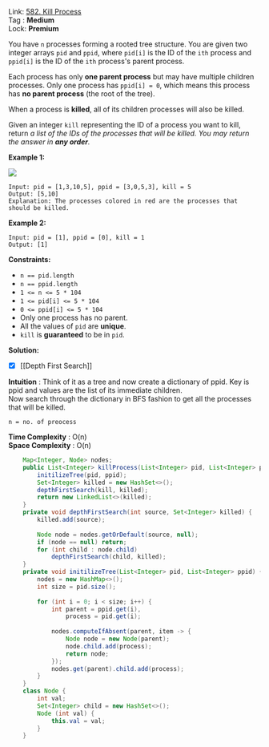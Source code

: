 Link: [582. Kill Process](https://leetcode.com/problems/kill-process/) <br>
Tag : **Medium**<br>
Lock: **Premium**

You have `n` processes forming a rooted tree structure. You are given two integer arrays `pid` and `ppid`, where `pid[i]` is the ID of the `ith` process and `ppid[i]` is the ID of the `ith` process's parent process.

Each process has only **one parent process** but may have multiple children processes. Only one process has `ppid[i] = 0`, which means this process has **no parent process** (the root of the tree).

When a process is **killed**, all of its children processes will also be killed.

Given an integer `kill` representing the ID of a process you want to kill, return _a list of the IDs of the processes that will be killed. You may return the answer in **any order**._

**Example 1:**

![](https://assets.leetcode.com/uploads/2021/02/24/ptree.jpg)
```
Input: pid = [1,3,10,5], ppid = [3,0,5,3], kill = 5
Output: [5,10]
Explanation: The processes colored in red are the processes that should be killed.
```

**Example 2:**
```
Input: pid = [1], ppid = [0], kill = 1
Output: [1]
```

**Constraints:**
-   `n == pid.length`
-   `n == ppid.length`
-   `1 <= n <= 5 * 104`
-   `1 <= pid[i] <= 5 * 104`
-   `0 <= ppid[i] <= 5 * 104`
-   Only one process has no parent.
-   All the values of `pid` are **unique**.
-   `kill` is **guaranteed** to be in `pid`.

**Solution:**

- [x] [[Depth First Search]]

**Intuition** :
Think of it as a tree and now create a dictionary of ppid. Key is ppid and values are the list of its immediate children.  
Now search through the dictionary in BFS fashion to get all the processes that will be killed.

```
n = no. of preocess
```
**Time Complexity** : O(n)<br>
**Space Complexity** : O(n)

```java
    Map<Integer, Node> nodes;
    public List<Integer> killProcess(List<Integer> pid, List<Integer> ppid, int kill) {
        initilizeTree(pid, ppid);
        Set<Integer> killed = new HashSet<>();
        depthFirstSearch(kill, killed);
        return new LinkedList<>(killed);
    }
    private void depthFirstSearch(int source, Set<Integer> killed) {
        killed.add(source);
        
        Node node = nodes.getOrDefault(source, null);
        if (node == null) return;
        for (int child : node.child)
            depthFirstSearch(child, killed);
    }
    private void initilizeTree(List<Integer> pid, List<Integer> ppid) {
        nodes = new HashMap<>();
        int size = pid.size();
        
        for (int i = 0; i < size; i++) {
            int parent = ppid.get(i),
                process = pid.get(i);
            
            nodes.computeIfAbsent(parent, item -> {
                Node node = new Node(parent);
                node.child.add(process);
                return node;
            });
            nodes.get(parent).child.add(process);
        }
    }
    class Node {
        int val;
        Set<Integer> child = new HashSet<>();
        Node (int val) {
            this.val = val;
        }
    }
```
